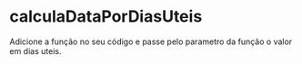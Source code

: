 # calculaDataPorDiasUteis
Adicione a função no seu código e passe pelo parametro da função o valor em dias uteis.
